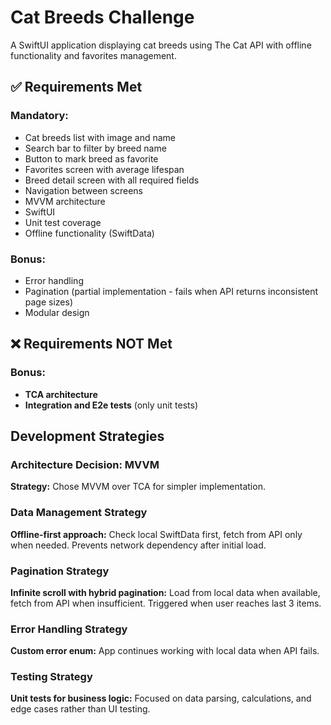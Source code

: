 # Cat Breeds Challenge

A SwiftUI application displaying cat breeds using The Cat API with offline functionality and favorites management.

## ✅ Requirements Met

### Mandatory:
- Cat breeds list with image and name
- Search bar to filter by breed name
- Button to mark breed as favorite
- Favorites screen with average lifespan
- Breed detail screen with all required fields
- Navigation between screens
- MVVM architecture
- SwiftUI
- Unit test coverage
- Offline functionality (SwiftData)

### Bonus:
- Error handling
- Pagination (partial implementation - fails when API returns inconsistent page sizes)
- Modular design

## ❌ Requirements NOT Met

### Bonus:
- **TCA architecture**
- **Integration and E2e tests** (only unit tests)

## Development Strategies

### Architecture Decision: MVVM
**Strategy:** Chose MVVM over TCA for simpler implementation.

### Data Management Strategy
**Offline-first approach:** Check local SwiftData first, fetch from API only when needed. Prevents network dependency after initial load.

### Pagination Strategy
**Infinite scroll with hybrid pagination:** Load from local data when available, fetch from API when insufficient. Triggered when user reaches last 3 items.

### Error Handling Strategy
**Custom error enum:** App continues working with local data when API fails.

### Testing Strategy
**Unit tests for business logic:** Focused on data parsing, calculations, and edge cases rather than UI testing.

